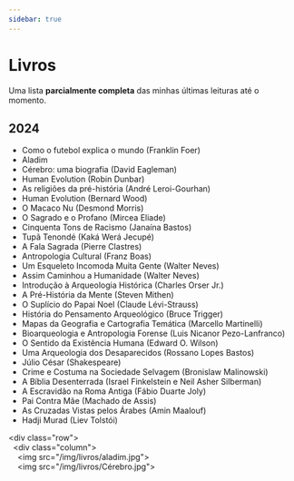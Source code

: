 ```yaml
---
sidebar: true
---
```


# Livros

Uma lista **parcialmente completa** das minhas últimas leituras até o momento.

## 2024
- Como o futebol explica o mundo (Franklin Foer)
- Aladim
- Cérebro: uma biografia (David Eagleman)
- Human Evolution (Robin Dunbar)
- As religiões da pré-história (André Leroi-Gourhan)
- Human Evolution (Bernard Wood)
- O Macaco Nu (Desmond Morris)
- O Sagrado e o Profano (Mircea Eliade)
- Cinquenta Tons de Racismo (Janaína Bastos)
- Tupã Tenondé (Kaká Werá Jecupé)
- A Fala Sagrada (Pierre Clastres)
- Antropologia Cultural (Franz Boas)
- Um Esqueleto Incomoda Muita Gente (Walter Neves)
- Assim Caminhou a Humanidade (Walter Neves)
- Introdução à Arqueologia Histórica (Charles Orser Jr.)
- A Pré-História da Mente (Steven Mithen)
- O Suplício do Papai Noel (Claude Lévi-Strauss)
- História do Pensamento Arqueológico (Bruce Trigger)
- Mapas da Geografia e Cartografia Temática (Marcello Martinelli)
- Bioarqueologia e Antropologia Forense (Luis Nicanor Pezo-Lanfranco)
- O Sentido da Existência Humana (Edward O. Wilson)
- Uma Arqueologia dos Desaparecidos (Rossano Lopes Bastos)
- Júlio César (Shakespeare)
- Crime e Costuma na Sociedade Selvagem (Bronislaw Malinowski)
- A Bíblia Desenterrada (Israel Finkelstein e Neil Asher Silberman)
- A Escravidão na Roma Antiga (Fábio Duarte Joly)
- Pai Contra Mãe (Machado de Assis)
- As Cruzadas Vistas pelos Árabes (Amin Maalouf)
- Hadji Murad (Liev Tolstói)




<div class="row">  
  <div class="column">  
    <img src="/img/livros/aladim.jpg">  
    <img src="/img/livros/Cérebro.jpg">   
  </div>
</div>